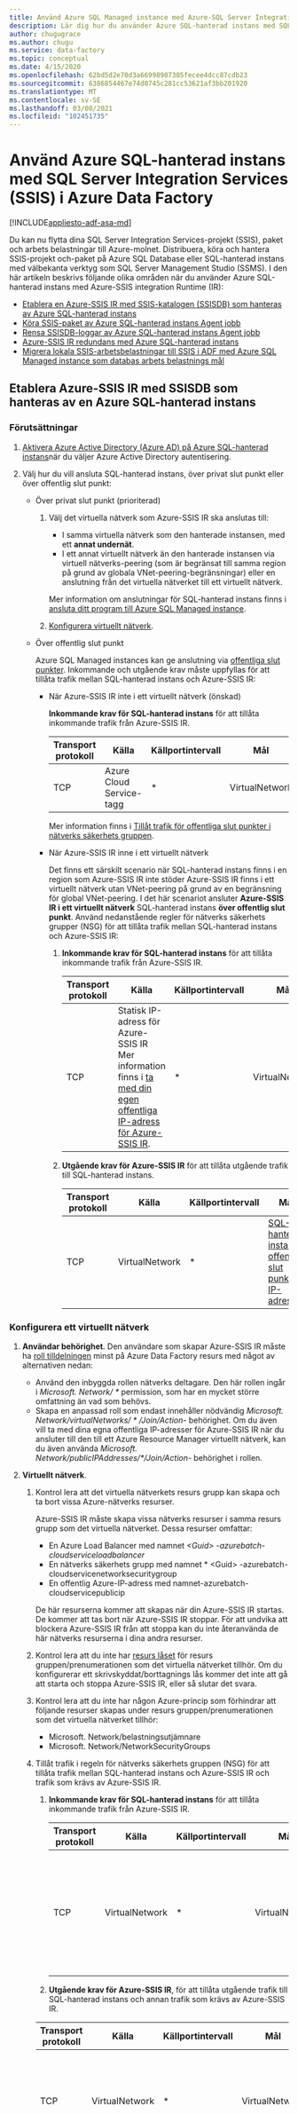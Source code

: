 ```yaml
---
title: Använd Azure SQL Managed instance med Azure-SQL Server Integration Services (SSIS) i Azure Data Factory
description: Lär dig hur du använder Azure SQL-hanterad instans med SQL Server Integration Services (SSIS) i Azure Data Factory.
author: chugugrace
ms.author: chugu
ms.service: data-factory
ms.topic: conceptual
ms.date: 4/15/2020
ms.openlocfilehash: 62bd5d2e70d3a66998907305fecee4dcc87cdb23
ms.sourcegitcommit: 6386854467e74d0745c281cc53621af3bb201920
ms.translationtype: MT
ms.contentlocale: sv-SE
ms.lasthandoff: 03/08/2021
ms.locfileid: "102451735"
---
```

# <a name="use-azure-sql-managed-instance-with-sql-server-integration-services-ssis-in-azure-data-factory"></a>Använd Azure SQL-hanterad instans med SQL Server Integration Services (SSIS) i Azure Data Factory

[!INCLUDE[appliesto-adf-asa-md](includes/appliesto-adf-xxx-md.md)]

Du kan nu flytta dina SQL Server Integration Services-projekt (SSIS), paket och arbets belastningar till Azure-molnet. Distribuera, köra och hantera SSIS-projekt och-paket på Azure SQL Database eller SQL-hanterad instans med välbekanta verktyg som SQL Server Management Studio (SSMS). I den här artikeln beskrivs följande olika områden när du använder Azure SQL-hanterad instans med Azure-SSIS integration Runtime (IR):

- [Etablera en Azure-SSIS IR med SSIS-katalogen (SSISDB) som hanteras av Azure SQL-hanterad instans](#provision-azure-ssis-ir-with-ssisdb-hosted-by-azure-sql-managed-instance)
- [Köra SSIS-paket av Azure SQL-hanterad instans Agent jobb](how-to-invoke-ssis-package-managed-instance-agent.md)
- [Rensa SSISDB-loggar av Azure SQL-hanterad instans Agent jobb](#clean-up-ssisdb-logs)
- [Azure-SSIS IR redundans med Azure SQL-hanterad instans](configure-bcdr-azure-ssis-integration-runtime.md)
- [Migrera lokala SSIS-arbetsbelastningar till SSIS i ADF med Azure SQL Managed instance som databas arbets belastnings mål](scenario-ssis-migration-overview.md#azure-sql-managed-instance-as-database-workload-destination)

## <a name="provision-azure-ssis-ir-with-ssisdb-hosted-by-azure-sql-managed-instance"></a>Etablera Azure-SSIS IR med SSISDB som hanteras av en Azure SQL-hanterad instans

### <a name="prerequisites"></a>Förutsättningar

1. [Aktivera Azure Active Directory (Azure AD) på Azure SQL-hanterad instans](enable-aad-authentication-azure-ssis-ir.md#configure-azure-ad-authentication-for-azure-sql-managed-instance)när du väljer Azure Active Directory autentisering.

1. Välj hur du vill ansluta SQL-hanterad instans, över privat slut punkt eller över offentlig slut punkt:

    - Över privat slut punkt (prioriterad)

        1. Välj det virtuella nätverk som Azure-SSIS IR ska anslutas till:
            - I samma virtuella nätverk som den hanterade instansen, med ett **annat undernät**.
            - I ett annat virtuellt nätverk än den hanterade instansen via virtuell nätverks-peering (som är begränsat till samma region på grund av globala VNet-peering-begränsningar) eller en anslutning från det virtuella nätverket till ett virtuellt nätverk.

            Mer information om anslutningar för SQL-hanterad instans finns i [ansluta ditt program till Azure SQL Managed instance](/azure/sql-database/sql-database-managed-instance-connect-app).

        1. [Konfigurera virtuellt nätverk](#configure-virtual-network).

    - Över offentlig slut punkt

        Azure SQL Managed instances kan ge anslutning via [offentliga slut punkter](../azure-sql/managed-instance/public-endpoint-configure.md). Inkommande och utgående krav måste uppfyllas för att tillåta trafik mellan SQL-hanterad instans och Azure-SSIS IR:

        - När Azure-SSIS IR inte i ett virtuellt nätverk (önskad)

            **Inkommande krav för SQL-hanterad instans** för att tillåta inkommande trafik från Azure-SSIS IR.

            | Transport protokoll | Källa | Källportintervall | Mål | Målportintervall |
            |---|---|---|---|---|
            |TCP|Azure Cloud Service-tagg|*|VirtualNetwork|3342|

            Mer information finns i [Tillåt trafik för offentliga slut punkter i nätverks säkerhets gruppen](../azure-sql/managed-instance/public-endpoint-configure.md#allow-public-endpoint-traffic-on-the-network-security-group).

        - När Azure-SSIS IR inne i ett virtuellt nätverk

            Det finns ett särskilt scenario när SQL-hanterad instans finns i en region som Azure-SSIS IR inte stöder Azure-SSIS IR finns i ett virtuellt nätverk utan VNet-peering på grund av en begränsning för global VNet-peering. I det här scenariot ansluter **Azure-SSIS IR i ett virtuellt nätverk** SQL-hanterad instans **över offentlig slut punkt**. Använd nedanstående regler för nätverks säkerhets grupper (NSG) för att tillåta trafik mellan SQL-hanterad instans och Azure-SSIS IR:

            1. **Inkommande krav för SQL-hanterad instans** för att tillåta inkommande trafik från Azure-SSIS IR.

                | Transport protokoll | Källa | Källportintervall | Mål |Målportintervall |
                |---|---|---|---|---|
                |TCP|Statisk IP-adress för Azure-SSIS IR <br> Mer information finns i [ta med din egen offentliga IP-adress för Azure-SSIS IR](join-azure-ssis-integration-runtime-virtual-network.md#publicIP).|*|VirtualNetwork|3342|

             1. **Utgående krav för Azure-SSIS IR** för att tillåta utgående trafik till SQL-hanterad instans.

                | Transport protokoll | Källa | Källportintervall | Mål |Målportintervall |
                |---|---|---|---|---|
                |TCP|VirtualNetwork|*|[SQL-hanterad instans offentlig slut punkt IP-adress](../azure-sql/managed-instance/management-endpoint-find-ip-address.md)|3342|

### <a name="configure-virtual-network"></a>Konfigurera ett virtuellt nätverk

1. **Användar behörighet**. Den användare som skapar Azure-SSIS IR måste ha [roll tilldelningen](../role-based-access-control/role-assignments-list-portal.md#list-role-assignments-for-a-user-at-a-scope) minst på Azure Data Factory resurs med något av alternativen nedan:

    - Använd den inbyggda rollen nätverks deltagare. Den här rollen ingår i _Microsoft. Network/ \*_ permission, som har en mycket större omfattning än vad som behövs.
    - Skapa en anpassad roll som endast innehåller nödvändig _Microsoft. Network/virtualNetworks/ \* /Join/Action-_ behörighet. Om du även vill ta med dina egna offentliga IP-adresser för Azure-SSIS IR när du ansluter till den till ett Azure Resource Manager virtuellt nätverk, kan du även använda _Microsoft. Network/publicIPAddresses/*/Join/Action-_ behörighet i rollen.

1. **Virtuellt nätverk**.

    1. Kontrol lera att det virtuella nätverkets resurs grupp kan skapa och ta bort vissa Azure-nätverks resurser.

        Azure-SSIS IR måste skapa vissa nätverks resurser i samma resurs grupp som det virtuella nätverket. Dessa resurser omfattar:
        - En Azure Load Balancer med namnet *\<Guid> -azurebatch-cloudserviceloadbalancer*
        - En nätverks säkerhets grupp med namnet * \<Guid> -azurebatch-cloudservicenetworksecuritygroup
        - En offentlig Azure-IP-adress med namnet-azurebatch-cloudservicepublicip

        De här resurserna kommer att skapas när din Azure-SSIS IR startas. De kommer att tas bort när Azure-SSIS IR stoppar. För att undvika att blockera Azure-SSIS IR från att stoppa kan du inte återanvända de här nätverks resurserna i dina andra resurser.

    1. Kontrol lera att du inte har [resurs låset](../azure-resource-manager/management/lock-resources.md) för resurs gruppen/prenumerationen som det virtuella nätverket tillhör. Om du konfigurerar ett skrivskyddat/borttagnings lås kommer det inte att gå att starta och stoppa Azure-SSIS IR, eller så slutar det svara.

    1. Kontrol lera att du inte har någon Azure-princip som förhindrar att följande resurser skapas under resurs gruppen/prenumerationen som det virtuella nätverket tillhör:
        - Microsoft. Network/belastningsutjämnare
        - Microsoft. Network/NetworkSecurityGroups

    1. Tillåt trafik i regeln för nätverks säkerhets gruppen (NSG) för att tillåta trafik mellan SQL-hanterad instans och Azure-SSIS IR och trafik som krävs av Azure-SSIS IR.
        1. **Inkommande krav för SQL-hanterad instans** för att tillåta inkommande trafik från Azure-SSIS IR.

            | Transport protokoll | Källa | Källportintervall | Mål | Målportintervall | Kommentarer |
            |---|---|---|---|---|---|
            |TCP|VirtualNetwork|*|VirtualNetwork|1433, 11000-11999|Om din SQL Database Server anslutnings princip är inställd på **proxy** i stället för **omdirigering** krävs bara port 1433.|

        1. **Utgående krav för Azure-SSIS IR**, för att tillåta utgående trafik till SQL-hanterad instans och annan trafik som krävs av Azure-SSIS IR.

        | Transport protokoll | Källa | Källportintervall | Mål | Målportintervall | Kommentarer |
        |---|---|---|---|---|---|
        | TCP | VirtualNetwork | * | VirtualNetwork | 1433, 11000-11999 |Tillåt utgående trafik till SQL-hanterad instans. Om anslutnings principen är inställd på **proxy** i stället för **omdirigering** krävs bara port 1433. |
        | TCP | VirtualNetwork | * | AzureCloud | 443 | Noderna i Azure-SSIS IR i det virtuella nätverket använder den här porten för att få åtkomst till Azure-tjänster, till exempel Azure Storage och Azure-Event Hubs. |
        | TCP | VirtualNetwork | * | Internet | 80 | Valfritt Noderna i Azure-SSIS IR i det virtuella nätverket Använd den här porten för att hämta en lista över återkallade certifikat från Internet. Om du blockerar den här trafiken kan du få nedgradering av prestanda när du startar IR och förlorar möjlighet att kontrol lera listan över återkallade certifikat för certifikat användning. Om du vill begränsa destinationen till vissa FQDN kan du läsa [Använd Azure-ExpressRoute eller användardefinierad väg (UDR)](./join-azure-ssis-integration-runtime-virtual-network.md#route).|
        | TCP | VirtualNetwork | * | Storage | 445 | Valfritt Den här regeln krävs bara när du vill köra SSIS-paketet som lagras i Azure Files. |
        |||||||

        1. **Inkommande krav för Azure-SSIS IR** för att tillåta trafik som krävs av Azure-SSIS IR.

        | Transport protokoll | Källa | Källportintervall | Mål | Målportintervall | Kommentarer |
        |---|---|---|---|---|---|
        | TCP | BatchNodeManagement | * | VirtualNetwork | 29876, 29877 (om du ansluter IR till ett virtuellt Resource Manager-nätverk) <br/><br/>10100, 20100, 30100 (om du ansluter IR till ett klassiskt virtuellt nätverk)| Den Data Factory tjänsten använder dessa portar för att kommunicera med noderna i ditt Azure-SSIS IR i det virtuella nätverket. <br/><br/> Oavsett om du skapar en NSG på under näts nivå konfigurerar Data Factory alltid en NSG på nivån för nätverkskorten (NIC) som är anslutna till de virtuella datorer som är värdar för Azure-SSIS IR. Det är bara inkommande trafik från Data Factory IP-adresser på de angivna portarna som tillåts av NSG på NÄTVERKSKORTs nivå. Även om du öppnar de här portarna till Internet trafik på under näts nivån blockeras trafik från IP-adresser som inte Data Factory IP-adresser på NÄTVERKSKORTs nivån. |
        | TCP | CorpNetSaw | * | VirtualNetwork | 3389 | Valfritt Den här regeln krävs bara när Microsofts support uppmanar kunden att öppna för avancerad fel sökning och kan stängas direkt efter fel sökningen. **CorpNetSaw** service tag tillåter endast säker åtkomst till arbets stationer på Microsofts företags nätverk för att använda fjärr skrivbord. Och den här tjänst tag gen kan inte väljas från portalen och är bara tillgänglig via Azure PowerShell eller Azure CLI. <br/><br/> På NÄTVERKSKORTs nivå NSG är port 3389 öppen som standard och vi låter dig kontrol lera port 3389 på under näts nivån NSG, medan Azure-SSIS IR har otillåten port 3389 utgående som standard i Windows-brandväggens regel på varje IR-nod för skydd. |
        |||||||

    1. Mer information finns i [konfiguration av virtuellt nätverk](join-azure-ssis-integration-runtime-virtual-network.md#virtual-network-configuration) :
        - Om du hämtar dina egna offentliga IP-adresser för Azure-SSIS IR
        - Om du använder en egen Domain Name System-Server (DNS)
        - Om du använder Azure-ExpressRoute eller en användardefinierad väg (UDR)
        - Om du använder anpassade Azure-SSIS IR

### <a name="provision-azure-ssis-integration-runtime"></a>Etablera Azure-SSIS Integration Runtime

1. Välj privat slut punkt för SQL-hanterad instans eller offentlig slut punkt.

    Vid [etablering Azure-SSIS IR](create-azure-ssis-integration-runtime.md#provision-an-azure-ssis-integration-runtime) i Azure Portal/ADF-appen, på sidan SQL-inställningar, använder du en **privat slut punkt** för SQL-hanterad instans eller **offentlig slut punkt** när du skapar SSIS-katalogen (SSISDB).

    Värd namnet för den offentliga slut punkten anges i formatet <mi_name>. public. <dns_zone>. database.windows.net och att porten som används för anslutningen är 3342.  

    ![Skärm bild som visar integration runtime-installationen med skapa S-katalogen vald och slut punkten för katalog databas servern angavs.](./media/how-to-use-sql-managed-instance-with-ir/catalog-public-endpoint.png)

1. Välj Azure AD-autentisering när det gäller.

    ![Katalog-offentlig-slutpunkt](./media/how-to-use-sql-managed-instance-with-ir/catalog-aad.png)

    Mer information om hur du aktiverar Azure AD-autentisering finns i [Aktivera Azure AD på Azure SQL-hanterad instans](enable-aad-authentication-azure-ssis-ir.md#configure-azure-ad-authentication-for-azure-sql-managed-instance).

1. Anslut Azure-SSIS IR till det virtuella nätverket när det gäller.

    På sidan Avancerad inställning väljer du den Virtual Network och undernät som ska kopplas.
    
    När du är i samma virtuella nätverk som SQL-hanterad instans väljer du ett **annat undernät** än SQL-hanterad instans. 

    Mer information om hur du ansluter Azure-SSIS IR till ett virtuellt nätverk finns i [ansluta en Azure-SSIS integration runtime till ett virtuellt nätverk](join-azure-ssis-integration-runtime-virtual-network.md).

    ![Skärm bild som visar avancerade inställningar för integration runtime-installationen, där du kan välja ett virtuellt nätverk som din körning ska ansluta till.](./media/how-to-use-sql-managed-instance-with-ir/join-virtual-network.png)

Mer information om hur du skapar en Azure-SSIS IR finns [i skapa en Azure-SSIS integration runtime i Azure Data Factory](create-azure-ssis-integration-runtime.md#provision-an-azure-ssis-integration-runtime).

## <a name="clean-up-ssisdb-logs"></a>Rensa SSISDB-loggar

Bevarande princip för SSISDB-loggar definieras av nedanstående egenskaper i [Catalog.catalog_properties](/sql/integration-services/system-views/catalog-catalog-properties-ssisdb-database):

- OPERATION_CLEANUP_ENABLED

    När värdet är TRUE tas åtgärds information och åtgärds meddelanden som är äldre än RETENTION_WINDOW (dagar) bort från katalogen. När värdet är FALSe lagras all åtgärds information och åtgärds meddelanden i katalogen. Obs: ett SQL Server jobb utför åtgärden rensa.

- RETENTION_WINDOW

    Antalet dagar som åtgärds information och åtgärds meddelanden lagras i katalogen. När värdet är-1 är kvarhållning fönstret oändligt. Obs: om ingen rensning önskas anger du OPERATION_CLEANUP_ENABLED till falskt.

Om du vill ta bort SSISDB-loggar som är utanför det bevarande fönster som angetts av administratören kan du utlösa den lagrade proceduren `[internal].[cleanup_server_retention_window_exclusive]` . Du kan också schemalägga körning av SQL-hanterad instans agent för att utlösa den lagrade proceduren.

## <a name="next-steps"></a>Nästa steg

- [Köra SSIS-paket av Azure SQL-hanterad instans Agent jobb](how-to-invoke-ssis-package-managed-instance-agent.md)
- [Konfigurera verksamhets kontinuitet och haveri beredskap (BCDR)](configure-bcdr-azure-ssis-integration-runtime.md)
- [Migrera lokala SSIS-arbetsbelastningar till SSIS i ADF](scenario-ssis-migration-overview.md)